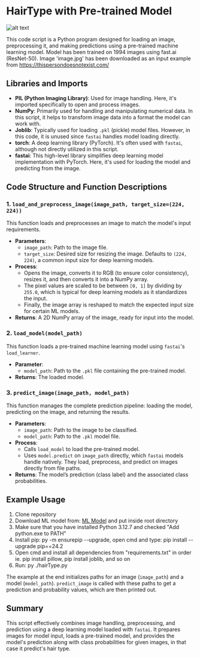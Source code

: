 # HairType with Pre-trained Model

![alt text](https://i.imgur.com/MDJfzDT.gif)


This code script is a Python program designed for loading an image, preprocessing it, and making predictions using a pre-trained machine learning model. Model has been trained on 1994 images using fast.ai (ResNet-50). Image 'image.jpg' has been downloaded as an input example from https://thispersondoesnotexist.com/

## Libraries and Imports

- **PIL (Python Imaging Library)**: Used for image handling. Here, it's imported specifically to open and process images.
- **NumPy**: Primarily used for handling and manipulating numerical data. In this script, it helps to transform image data into a format the model can work with.
- **Joblib**: Typically used for loading `.pkl` (pickle) model files. However, in this code, it is unused since `fastai` handles model loading directly.
- **torch**: A deep learning library (PyTorch). It's often used with `fastai`, although not directly utilized in this script.
- **fastai**: This high-level library simplifies deep learning model implementation with PyTorch. Here, it's used for loading the model and predicting from the image.

## Code Structure and Function Descriptions

### 1. `load_and_preprocess_image(image_path, target_size=(224, 224))`

This function loads and preprocesses an image to match the model's input requirements.

- **Parameters**:
  - `image_path`: Path to the image file.
  - `target_size`: Desired size for resizing the image. Defaults to `(224, 224)`, a common input size for deep learning models.
- **Process**:
  - Opens the image, converts it to RGB (to ensure color consistency), resizes it, and then converts it into a NumPy array.
  - The pixel values are scaled to be between `[0, 1]` by dividing by `255.0`, which is typical for deep learning models as it standardizes the input.
  - Finally, the image array is reshaped to match the expected input size for certain ML models.
- **Returns**: A 2D NumPy array of the image, ready for input into the model.

### 2. `load_model(model_path)`

This function loads a pre-trained machine learning model using `fastai`'s `load_learner`.

- **Parameter**:
  - `model_path`: Path to the `.pkl` file containing the pre-trained model.
- **Returns**: The loaded model.

### 3. `predict_image(image_path, model_path)`

This function manages the complete prediction pipeline: loading the model, predicting on the image, and returning the results.

- **Parameters**:
  - `image_path`: Path to the image to be classified.
  - `model_path`: Path to the `.pkl` model file.
- **Process**:
  - Calls `load_model` to load the pre-trained model.
  - Uses `model.predict` on `image_path` directly, which `fastai` models handle natively. They load, preprocess, and predict on images directly from file paths.
- **Returns**: The model’s prediction (class label) and the associated class probabilities.

## Example Usage

1. Clone repository
2. Download ML model from: [ML Model](https://drive.google.com/file/d/1NuvzhUDu_7Isab63mirBQmHVFuY2S9mC) and put inside root directory
3. Make sure that you have installed Python 3.12.7 and checked "Add python.exe to PATH"
4. Install pip: py -m ensurepip --upgrade, open cmd and type: pip install --upgrade pip==24.2
5. Open cmd and install all dependencies from "requirements.txt" in order ie. pip install pillow, pip install joblib, and so on
6. Run: py ./hairType.py

The example at the end initializes paths for an image (`image_path`) and a model (`model_path`).
`predict_image` is called with these paths to get a prediction and probability values, which are then printed out.

## Summary

This script effectively combines image handling, preprocessing, and prediction using a deep learning model loaded with `fastai`. It prepares images for model input, loads a pre-trained model, and provides the model's prediction along with class probabilities for given images, in that case it predict's hair type.
